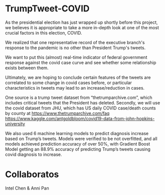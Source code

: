 # TrumpTweet-COVID
As the presidential election has just wrapped up shortly before this project, we believes it is appropriate to take a more in-depth look at one of the most crucial factors in this election, COVID. 

We realized that one representative record of the executive branch's response to the pandemic is no other than President Trump's tweets. 

We want to put this (almost) real-time indicator of federal government response against the covid case curve and see whether some relationship exists between them. 

Ultimately, we are hoping to conclude certain features of the tweets are correlated to some change in covid cases before, 
or particular characteristics in tweets may lead to an increase/reduction in cases.

One source is a trump tweet dataset from “thetrumparchive.com”, which includes critical tweets that the President has deleted.
Secondly, we will use the covid dataset from JHU, which has US daily COVID case/death counts by county at https://www.thetrumparchive.com/faq https://www.kaggle.com/antgoldbloom/covid19-data-from-john-hopkins-university

We also used 6 machine learning models to predict diagnosis increase based on Trump’s tweets. Models were verified to be not overfitted, and all models achieved prediction accuracy of over 50%, with Gradient Boost Model getting an 88.9% accuracy of predicting Trump’s tweets causing covid diagnosis to increase.

# Collaboratos
Intel Chen & Anni Pan

